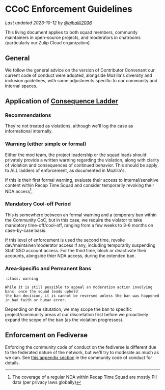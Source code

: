 # CCoC Enforcement Guidelines

_Last updated 2023-10-12 by [@ajhalili2006](https://mau.dev/ajhalili2006)_

This living document applies to both squad members, community maintainers in open-source projects,
and moderators in chatrooms (particularly our Zulip Cloud organization).

## General

We follow the general advice on the version of Contributor Convenant our current code of
conduct were adopted, alongside Mozilla's diversity and inclusion guidelines, with some
adjustments specific to our community and internal spaces.

## Application of [Consequence Ladder]

[Consequence Ladder]: https://github.com/mozilla/inclusion/blob/master/code-of-conduct-enforcement/consequence-ladder.md

### Recommendations

They're not treated as violations, although we'll log the case as informational
internally.

### Warning (either simple or formal)

Either the mod team, the project leadership or the squad leads should privately
provide a written warning regarding the violation, along with clarity of violation
and consequences of continued behavior. This should be apply to ALL ladders of
enforcement, as documented in Mozilla's.

If this is their first formal warning, evaluate their access to internal/sensitive content
within Recap Time Squad and consider temporarily revoking their NDA access[^1].

[^1]: The coverage of a regular NDA within Recap Time Squad are mostly PII data (per privacy laws
globally)

### Mandatory Cool-off Period

This is somewhere between an formal warning and a temporary ban within the Community CoC,
but in this case, we require the violator to take mandatory time-off/cool-off, ranging from
a few weeks to 3-6 months on case-by-case basis.

If this level of enforcement is used the second time, revoke dev/maintainer/moderator access
if any, including temporarily suspending Staff SSO account access. For the third time, block
or deactivate their accounts, alongside thier NDA access, during the extended ban.

### Area-Specific and Permanent Bans

```{admonition} Bans and blocks should be only used as last resort.
:class: warning

While it is still possible to appeal an moderation action involving bans, once the squad leads upheld
the ban decision, it is cannot be reversed unless the ban was happened in bad faith or human error.
```

Depending on the situtation, we may scope the ban to specific project/community areas
at our discretation first before we proactively expand the scope of the ban (as the violation
progresses).

## Enforcement on Fediverse

Enforcing the community code of conduct on the fediverse is different due to
the federated nature of the network, but we'll try to moderate as much as we
can. See [this appendix section](../code-of-conduct/index.md#violations-affecting-other-communities-or-coming-from-other-communities)
in the community code of conduct for details.
